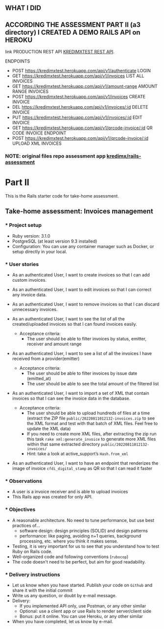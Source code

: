 
## WHAT I DID

## ACCORDING THE ASSESSMENT PART II (a3 directory) I CREATED A DEMO RAILS API on HEROKU

link PRODUCTION REST API [KREDIMXTEST REST API](https://kredimxtest.herokuapp.com).

ENDPOINTS

- POST https://kredimxtest.herokuapp.com/api/v1/authenticate       LOGIN 
- GET  https://kredimxtest.herokuapp.com/api/v1/invoices           LIST ALL INVOICES 
- GET  https://kredimxtest.herokuapp.com/api/v1/amount-range       AMOUNT RANGE INVOICES
- POST https://kredimxtest.herokuapp.com/api/v1/invoices           CREATE INVOICE
- DEL  https://kredimxtest.herokuapp.com/api/v1/invoices/:id       DELETE INVOICE 
- PUT  https://kredimxtest.herokuapp.com/api/v1/invoices/:id       EDIT INVOICE
- GET  https://kredimxtest.herokuapp.com/api/v1/qrcode-invoice/:id QR CODE INVOICE ENDPOINT
- POST https://kredimxtest.herokuapp.com/api/v1/qrcode-invoice/:id UPLOAD XML INVOICES

### NOTE: original files repo assessment app [kredimx/rails-assessment](https://github.com/kredimx/rails-assessment/tree/seniors/assessments-a3/a3)

### 

# Part II

This is the Rails starter code for take-home assessment.

## Take-home assessment: Invoices management

### * Project setup
- Ruby version: 3.1.0
- PostgreSQL (at least version 9.3 installed)
- Configuration: You can use any container manager such as Docker, or setup directly in your local.

### * User stories
- As an authenticated User, I want to create invoices so that I can add custom invoices.

- As an authenticated User, I want to edit invoices so that I can correct any invoice data.

- As an authenticated User, I want to remove invoices so that I can discard unnecessary invoices.

- As an authenticated User, I want to see the list of all the created/uploaded invoices so that I can found invoices easily.
  + Acceptance criteria:
    - The user should be able to filter invoices by status, emitter, receiver and amount range

- As an authenticated User, I want to see a list of all the invoices I have received from a provider(emitter)
  + Acceptance criteria:
    - The user should be able to filter invoices by issue date (emitted_at)
    - The user should be able to see the total amount of the filtered list

- As an authenticated User, I want to import a set of XML that contain invoices so that I can see the invoice data in the database.
  + Acceptance criteria:
    - The user should be able to upload hundreds of files at a time (extract the ZIP file `public/20220811012132-invoices.zip` to see the XML format and test with that batch of XML files. Feel free to update the XML data)
    - If you need to create more XML files, after extracting the zip run this task `rake xml:generate_invoice` to generate more XML files within that same extracted directory `public/20220811012132-invoices/`
    - Hint: take a look at active_support’s `Hash.from_xml`

- As an authenticated User, I want to have an endpoint that renderizes the image of invoice `cfdi_digital_stamp` as QR so that I can read it faster

### * Observations
- A user is a invoice receiver and is able to upload invoices
- This Rails app was created for only API.

### * Objectives
- A reasonable architecture. No need to tune performance, but use best practices of...
  - software design: design principles (SOLID) and design patterns
  - performance: like paging, avoiding n+1 queries, background processing, etc. where you think it makes sense.
- Testing, it is very important for us to see that you understand how to test Ruby on Rails code.
- Well-organized code and following conventions (`rubocop`)
- The code doesn't need to be perfect, but aim for good readability.

### * Delivery instructions
- Let us know when you have started. Publish your code on `Github` and share it with the initial commit
- Write us any question, or doubt by e-mail message.
- Delivery:
  - If you implemented API only, use Postman, or any other similar
  - Optional: use a client app or use Rails to render server/client side
  - Bonus: put it online. You can use Heroku, or any other similar
- When you have completed, let us know by e-mail.

